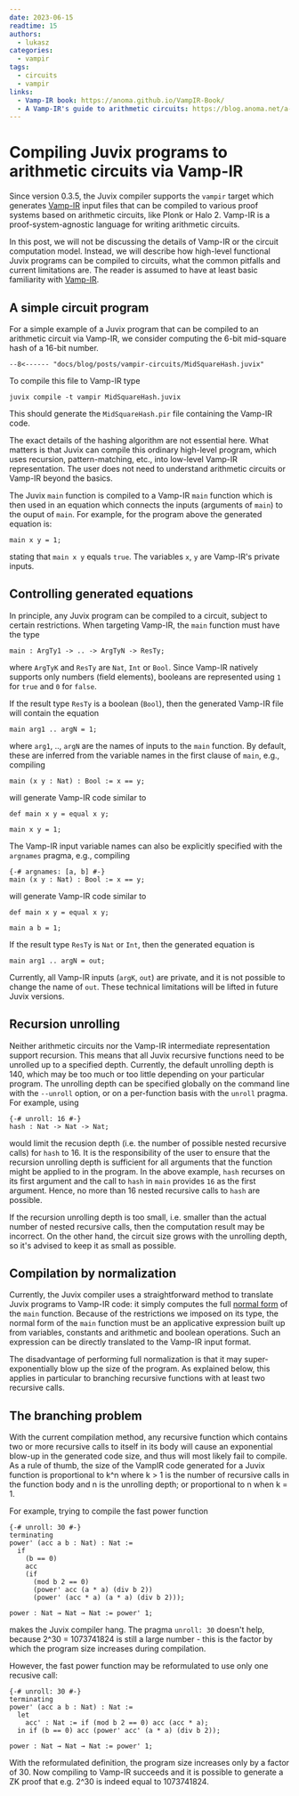 ```yaml
---
date: 2023-06-15
readtime: 15
authors:
  - lukasz
categories:
  - vampir
tags:
  - circuits
  - vampir
links:
  - Vamp-IR book: https://anoma.github.io/VampIR-Book/
  - A Vamp-IR's guide to arithmetic circuits: https://blog.anoma.net/a-vamp-irs-guide-to-arithmetic-circuits-and-perfectly-boiled-eggs/
---
```


# Compiling Juvix programs to arithmetic circuits via Vamp-IR

Since version 0.3.5, the Juvix compiler supports the `vampir` target which generates [Vamp-IR][vampir-book] input files that can be compiled to various proof systems based on arithmetic circuits, like Plonk or Halo 2. Vamp-IR is a proof-system-agnostic language for writing arithmetic circuits.

In this post, we will not be discussing the details of Vamp-IR or the circuit computation model. Instead, we will describe how high-level functional Juvix programs can be compiled to circuits, what the common pitfalls and current limitations are. The reader is assumed to have at least basic familiarity with [Vamp-IR][vampir-book].

<!-- more -->

## A simple circuit program

For a simple example of a Juvix program that can be compiled to an arithmetic circuit via Vamp-IR, we consider computing the 6-bit mid-square hash of a 16-bit number.

```juvix
--8<------ "docs/blog/posts/vampir-circuits/MidSquareHash.juvix"
```

To compile this file to Vamp-IR type

```shell
juvix compile -t vampir MidSquareHash.juvix
```

This should generate the `MidSquareHash.pir` file containing the Vamp-IR code.

The exact details of the hashing algorithm are not essential here. What matters is that Juvix can compile this ordinary high-level program, which uses recursion, pattern-matching, etc., into low-level Vamp-IR representation. The user does not need to understand arithmetic circuits or Vamp-IR beyond the basics.

The Juvix `main` function is compiled to a Vamp-IR `main` function which is then used in an equation which connects the inputs (arguments of `main`) to the ouput of `main`. For example, for the program above the generated equation is:

```text
main x y = 1;
```

stating that `main x y` equals `true`. The variables `x`, `y` are Vamp-IR's private inputs.

## Controlling generated equations

In principle, any Juvix program can be compiled to a circuit, subject to certain restrictions. When targeting Vamp-IR, the `main` function must have the type

```juvix
main : ArgTy1 -> .. -> ArgTyN -> ResTy;
```

where `ArgTyK` and `ResTy` are `Nat`, `Int` or `Bool`. Since Vamp-IR natively supports only numbers (field elements), booleans are represented using `1` for `true` and `0` for `false`.

If the result type `ResTy` is a boolean (`Bool`), then the generated Vamp-IR file will contain the equation

```text
main arg1 .. argN = 1;
```

where `arg1`, .., `argN` are the names of inputs to the `main` function. By default, these are inferred from the variable names in the first clause of `main`, e.g., compiling

```juvix
main (x y : Nat) : Bool := x == y;
```

will generate Vamp-IR code similar to

```text
def main x y = equal x y;

main x y = 1;
```

The Vamp-IR input variable names can also be explicitly specified with the `argnames` pragma, e.g., compiling

```juvix
{-# argnames: [a, b] #-}
main (x y : Nat) : Bool := x == y;
```

will generate Vamp-IR code similar to

```text
def main x y = equal x y;

main a b = 1;
```

If the result type `ResTy` is `Nat` or `Int`, then the generated equation is

```text
main arg1 .. argN = out;
```

Currently, all Vamp-IR inputs (`argK`, `out`) are private, and it is not possible to change the name of `out`. These technical limitations will be lifted in future Juvix versions.

## Recursion unrolling

Neither arithmetic circuits nor the Vamp-IR intermediate representation support recursion. This means that all Juvix recursive functions need to be unrolled up to a specified depth. Currently, the default unrolling depth is 140, which may be too much or too little depending on your particular program. The unrolling depth can be specified globally on the command line with the `--unroll` option, or on a per-function basis with the `unroll` pragma. For example, using

```juvix
{-# unroll: 16 #-}
hash : Nat -> Nat -> Nat;
```

would limit the recusion depth (i.e. the number of possible nested recursive calls) for `hash` to 16. It is the responsibility of the user to ensure that the recursion unrolling depth is sufficient for all arguments that the function might be applied to in the program. In the above example, `hash` recurses on its first argument and the call to `hash` in `main` provides `16` as the first argument. Hence, no more than 16 nested recursive calls to `hash` are possible.

If the recursion unrolling depth is too small, i.e. smaller than the actual number of nested recursive calls, then the computation result may be incorrect. On the other hand, the circuit size grows with the unrolling depth, so it's advised to keep it as small as possible.

## Compilation by normalization

Currently, the Juvix compiler uses a straightforward method to translate Juvix programs to Vamp-IR code: it simply computes the full [normal form][normal-form] of the `main` function. Because of the restrictions we imposed on its type, the normal form of the `main` function must be an applicative expression built up from variables, constants and arithmetic and boolean operations. Such an expression can be directly translated to the Vamp-IR input format.

The disadvantage of performing full normalization is that it may super-exponentially blow up the size of the program. As explained below, this applies in particular to branching recursive functions with at least two recursive calls.

## The branching problem

With the current compilation method, any recursive function which contains two or more recursive calls to itself in its body will cause an exponential blow-up in the generated code size, and thus will most likely fail to compile. As a rule of thumb, the size of the VampIR code generated for a Juvix function is proportional to k^n where k > 1 is the number of recursive calls in the function body and n is the unrolling depth; or proportional to n when k = 1.

For example, trying to compile the fast power function

```juvix
{-# unroll: 30 #-}
terminating
power' (acc a b : Nat) : Nat :=
  if
    (b == 0)
    acc
    (if
      (mod b 2 == 0)
      (power' acc (a * a) (div b 2))
      (power' (acc * a) (a * a) (div b 2)));

power : Nat → Nat → Nat := power' 1;
```

makes the Juvix compiler hang. The pragma `unroll: 30` doesn't help, because 2^30 = 1073741824 is still a large number - this is the factor by which the program size increases during compilation.

However, the fast power function may be reformulated to use only one recusive call:

```juvix
{-# unroll: 30 #-}
terminating
power' (acc a b : Nat) : Nat :=
  let
    acc' : Nat := if (mod b 2 == 0) acc (acc * a);
  in if (b == 0) acc (power' acc' (a * a) (div b 2));

power : Nat → Nat → Nat := power' 1;
```

With the reformulated definition, the program size increases only by a factor of 30. Now compiling to Vamp-IR succeeds and it is possible to generate a ZK proof that e.g. 2^30 is indeed equal to 1073741824.

[vampir-book]: https://anoma.github.io/VampIR-Book/
[normal-form]: https://en.wikipedia.org/wiki/Beta_normal_form
